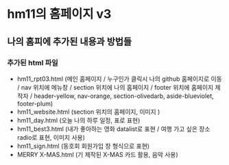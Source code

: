# hm11의 홈페이지 v3
## 나의 홈피에 추가된 내용과 방법들
### 추가된 html 파일
- hm11_rpt03.html (메인 홈페이지 / 누구인가 클릭시 나의 github 홈페이지로 이동 / nav 위치에 메뉴창 / section 위치에 나의 홈페이지 / footer 위치에 홈페이지 제작자 / header-yellow, nav-orange, section-olivedarb, aside-blueviolet, footer-plum)
- hm11_website.html (section 위치의 홈페이지, 이미지 )
- hm11_day.html (오늘 나의 하루 일정, 표로 표현)
- hm11_best3.html (내가 좋아하는 영화 datalist로 표현 / 여행 가고 싶은 장소 radio로 표현, 이미지 사용)
- hm11_sign.html (동호회 회원가입 창 형식으로 표현)
- MERRY X-MAS.html (기 제작된 X-MAS 카드 활용, 음악 사용)
